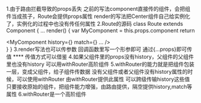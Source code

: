 1.由于路由拦截导致的props丢失
    之前的写法component直接传的组件，会把组件当成孩子，Route会提供props属性
    render的写法把Center组件自己给实例化了，实例化的过程中也没有传任何属性
2.Route的源码
    class Route extends Component {
        ...
        render() {
            var MyComponent = this.props.component
            return <div>
                <MyComponent history={} match={} ... />
            </div>
        }
    }
3.render写法也可以传参数
    回调函数里写一个形参即可
        通过{...props}即可传值 **** 传值方式可以借鉴
4.如果父组件里的props没有history，父组件的父组件里也没有history
    可以用withRouter高阶组件
5.withRouter的能力就是把组件包装一层，变成父组件，给子组件传数据
    没有父组件或者父组件没有history属性的时候，可以使用withRouter
        由withRouter提供此属性
        可以跨级传输history这些值
            只要接收原始的组件，把组件能力增强，由路由提供，隔空提供history,match等属性
6.withRouter是一个高阶组件